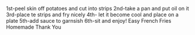 1st-peel skin off potatoes and cut into strips
2nd-take a pan and put oil on it
3rd-place te strips and fry nicely
4th- let it become cool and place on a plate
5th-add sauce to garnsish
6th-sit and enjoy!
Easy French Fries Homemade
Thank You